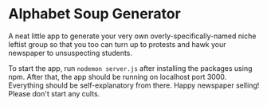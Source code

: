 # Alphabet Soup Generator

A neat little app to generate your very own overly-specifically-named niche leftist group so that you too can turn up to protests and hawk your newspaper to unsuspecting students. 

To start the app, run `nodemon server.js` after installing the packages using npm. After that, the app should be running on localhost port 3000. Everything should be self-explanatory from there. Happy newspaper selling! Please don't start any cults.
